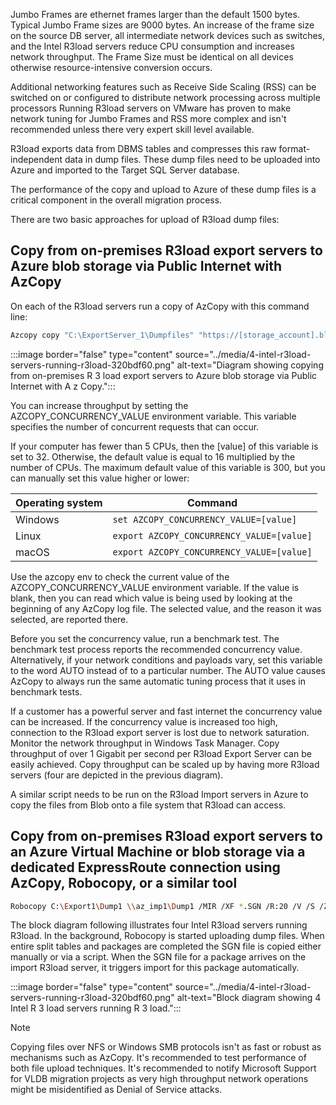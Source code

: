 Jumbo Frames are ethernet frames larger than the default 1500 bytes. Typical Jumbo Frame sizes are 9000 bytes. An increase of the frame size on the source DB server, all intermediate network devices such as switches, and the Intel R3load servers reduce CPU consumption and increases network throughput. The Frame Size must be identical on all devices otherwise resource-intensive conversion occurs.

Additional networking features such as Receive Side Scaling (RSS) can be switched on or configured to distribute network processing across multiple processors Running R3load servers on VMware has proven to make network tuning for Jumbo Frames and RSS more complex and isn't recommended unless there very expert skill level available.

R3load exports data from DBMS tables and compresses this raw format-independent data in dump files. These dump files need to be uploaded into Azure and imported to the Target SQL Server database.

The performance of the copy and upload to Azure of these dump files is a critical component in the overall migration process.

There are two basic approaches for upload of R3load dump files:

## Copy from on-premises R3load export servers to Azure blob storage via Public Internet with AzCopy

On each of the R3load servers run a copy of AzCopy with this command line:

```bash
Azcopy copy "C:\ExportServer_1\Dumpfiles" "https://[storage_account].blob.core.windows.net/ExportServer_1/Dumpfiles?[SAS_Token]" --recursive
```

:::image border="false" type="content" source="../media/4-intel-r3load-servers-running-r3load-320bdf60.png" alt-text="Diagram showing copying from on-premises R 3 load export servers to Azure blob storage via Public Internet with A z Copy.":::

You can increase throughput by setting the AZCOPY\_CONCURRENCY\_VALUE environment variable. This variable specifies the number of concurrent requests that can occur.

If your computer has fewer than 5 CPUs, then the \[value\] of this variable is set to 32. Otherwise, the default value is equal to 16 multiplied by the number of CPUs. The maximum default value of this variable is 300, but you can manually set this value higher or lower:

| Operating system | Command |
|--|--|
| Windows | `set AZCOPY_CONCURRENCY_VALUE=[value]` |
| Linux | `export AZCOPY_CONCURRENCY_VALUE=[value]` |
| macOS | `export AZCOPY_CONCURRENCY_VALUE=[value]` |

Use the azcopy env to check the current value of the AZCOPY\_CONCURRENCY\_VALUE environment variable. If the value is blank, then you can read which value is being used by looking at the beginning of any AzCopy log file. The selected value, and the reason it was selected, are reported there.

Before you set the concurrency value, run a benchmark test. The benchmark test process reports the recommended concurrency value. Alternatively, if your network conditions and payloads vary, set this variable to the word AUTO instead of to a particular number. The AUTO value causes AzCopy to always run the same automatic tuning process that it uses in benchmark tests.

If a customer has a powerful server and fast internet the concurrency value can be increased. If the concurrency value is increased too high, connection to the R3load export server is lost due to network saturation. Monitor the network throughput in Windows Task Manager. Copy throughput of over 1 Gigabit per second per R3load Export Server can be easily achieved. Copy throughput can be scaled up by having more R3load servers (four are depicted in the previous diagram).

A similar script needs to be run on the R3load Import servers in Azure to copy the files from Blob onto a file system that R3load can access.

## Copy from on-premises R3load export servers to an Azure Virtual Machine or blob storage via a dedicated ExpressRoute connection using AzCopy, Robocopy, or a similar tool

```bash
Robocopy C:\Export1\Dump1 \\az_imp1\Dump1 /MIR /XF *.SGN /R:20 /V /S /Z /J /MT:8 /MON:1 /TEE /UNILOG+:C:\Export1\Robo1.Log
```

The block diagram following illustrates four Intel R3load servers running R3load. In the background, Robocopy is started uploading dump files. When entire split tables and packages are completed the SGN file is copied either manually or via a script. When the SGN file for a package arrives on the import R3load server, it triggers import for this package automatically.

:::image border="false" type="content" source="../media/4-intel-r3load-servers-running-r3load-320bdf60.png" alt-text="Block diagram showing 4 Intel R 3 load servers running R 3 load.":::

> [!NOTE]
> Copying files over NFS or Windows SMB protocols isn't as fast or robust as mechanisms such as AzCopy. It's recommended to test performance of both file upload techniques. It's recommended to notify Microsoft Support for VLDB migration projects as very high throughput network operations might be misidentified as Denial of Service attacks.
